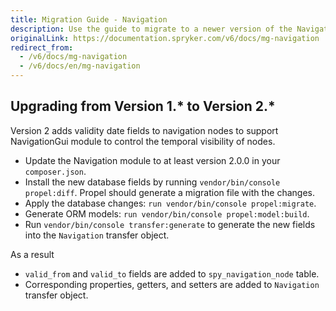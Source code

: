 ```yaml
---
title: Migration Guide - Navigation
description: Use the guide to migrate to a newer version of the Navigation module.
originalLink: https://documentation.spryker.com/v6/docs/mg-navigation
redirect_from:
  - /v6/docs/mg-navigation
  - /v6/docs/en/mg-navigation
---
```


## Upgrading from Version 1.* to Version 2.*

Version 2 adds validity date fields to navigation nodes to support NavigationGui module to control the temporal visibility of nodes.

* Update the Navigation module to at least  version 2.0.0 in your `composer.json`.
* Install the new database fields by running `vendor/bin/console propel:diff`. Propel should generate a migration file with the changes.
* Apply the database changes: `run vendor/bin/console propel:migrate`.
* Generate ORM models: `run vendor/bin/console propel:model:build`.
* Run `vendor/bin/console transfer:generate` to generate the new fields into the `Navigation` transfer object.

As a result

* `valid_from` and `valid_to` fields are added to `spy_navigation_node` table.
* Corresponding properties, getters, and setters are added to `Navigation` transfer object.

<!-- Last review date: Sep 21, 2017 by Karoly Gerner -->
